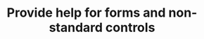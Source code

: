---
title: Provide help for forms and non-standard controls
permalink: /coga-draft/guide/helpful/forms-controls
github:
  repository: w3c/wai-coga
layout: guide
feedbackmail: wai@w3.org
doc-note-type: draft
doc-note-message-md: |
  [See page details in plan](../../plan#design-guide)

---